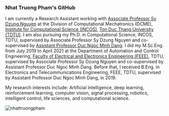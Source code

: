 ### Nhat Truong Pham's GitHub
I am currently a Research Assistant working with [Associate Professor Sy Dzung Nguyen](https://incos.tdtu.edu.vn/en/staff/dr-nguyen-sy-dung-nguyen-sy-dzung) at the Division of Computational Mechatronics (DCME), [Institute for Computational Science (INCOS)](https://incos.tdtu.edu.vn/en), [Ton Duc Thang University (TDTU)](https://www.tdtu.edu.vn/en). I am also pursuing my Ph.D. in Computational Science, INCOS, TDTU, supervised by Associate Professor Sy Dzung Nguyen and co-supervised by [Assistant Professor Duc Ngoc Minh Dang](https://feee.tdtu.edu.vn/en/people/dr-dang-ngoc-minh-duc). I did my M.Sc.Eng. from July 2019 to April 2021 at the Department of Automation and Control Engineering, [Faculty of Electrical and Electronics Engineering (FEEE)](https://feee.tdtu.edu.vn/en), TDTU, supervised by Associate Professor Sy Dzung Nguyen and co-supervised by Assistant Professor Duc Ngoc Minh Dang. Before that, I received B.Eng. in Electronics and Telecommunications Engineering, FEEE, TDTU, supervised by Assistant Professor Duc Ngoc Minh Dang, in 2019.

My research interests include: Artificial intelligence, deep learning, reinforcement learning, computer vision, signal processing, robotics, intelligent control, life sciences, and computational science.

<!--
**nhattruongpham/nhattruongpham** is a ✨ _special_ ✨ repository because its `README.md` (this file) appears on your GitHub profile.

Here are some ideas to get you started:

- 🔭 I’m currently working on ...
- 🌱 I’m currently learning ...
- 👯 I’m looking to collaborate on ...
- 🤔 I’m looking for help with ...
- 💬 Ask me about ...
- 📫 How to reach me: ...
- 😄 Pronouns: ...
- ⚡ Fun fact: ...
-->

<p><img align="center" src="https://github-readme-stats.vercel.app/api/top-langs/?username=nhattruongpham&layout=compact&hide=html" alt="nhattruongpham" /></p>
<p>&nbsp;<img align="center" src="https://github-readme-stats.vercel.app/api?username=nhattruongpham&show_icons=true&theme=radical" alt="" /></p>

